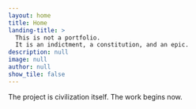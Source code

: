 ```yaml
---
layout: home
title: Home
landing-title: >
  This is not a portfolio.
  It is an indictment, a constitution, and an epic.
description: null
image: null
author: null
show_tile: false
---
```


The project is civilization itself. The work begins now.
